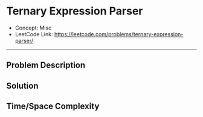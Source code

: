 # Ternary Expression Parser

- Concept: Misc
- LeetCode Link: https://leetcode.com/problems/ternary-expression-parser/

---

## Problem Description

## Solution

## Time/Space Complexity

